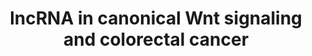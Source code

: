 ---
annotations:
- id: PW:0000008
  parent: signaling pathway
  type: Pathway Ontology
  value: Wnt signaling pathway
- id: PW:0000201
  parent: signaling pathway
  type: Pathway Ontology
  value: Wnt signaling, canonical pathway
- id: PW:0000612
  parent: disease pathway
  type: Pathway Ontology
  value: colorectal cancer pathway
- id: PW:0000013
  parent: disease pathway
  type: Pathway Ontology
  value: disease pathway
- id: PW:0000605
  parent: disease pathway
  type: Pathway Ontology
  value: cancer pathway
- id: DOID:9256
  parent: disease of cellular proliferation
  type: Disease Ontology
  value: colorectal cancer
authors:
- Khanspers
- Fehrhart
- Eweitz
- Egonw
description: Long non-coding RNAs (lncRNAs) have emerged as significant players in
  colorectal cancer pathogenesis. This pathway represents a review of long non-coding
  RNA (LncRNA) involvement in canonical Wnt signaling as it relates to colorectal
  cancer.   The pathway is adapted from [https://www.ncbi.nlm.nih.gov/pmc/articles/PMC5618652/
  Shen et al] .
last-edited: 2021-05-22
organisms:
- Homo sapiens
redirect_from:
- /index.php/Pathway:WP4258
- /instance/WP4258
- /instance/WP4258_rr123417
revision: r123417
schema-jsonld:
- '@context': https://schema.org/
  '@id': https://wikipathways.github.io/pathways/WP4258.html
  '@type': Dataset
  creator:
    '@type': Organization
    name: WikiPathways
  description: Long non-coding RNAs (lncRNAs) have emerged as significant players
    in colorectal cancer pathogenesis. This pathway represents a review of long non-coding
    RNA (LncRNA) involvement in canonical Wnt signaling as it relates to colorectal
    cancer.   The pathway is adapted from [https://www.ncbi.nlm.nih.gov/pmc/articles/PMC5618652/
    Shen et al] .
  keywords:
  - APC
  - APC2
  - ATF3
  - AXIN1
  - AXIN2
  - CCND1
  - CCND2
  - CCND3
  - CDK6
  - CDK8
  - CER1
  - CHD8
  - CSNK1A1
  - CSNK1A1L
  - CSNK1E
  - CSNK2A1
  - CSNK2A2
  - CSNK2A3
  - CSNK2B
  - CTBP1
  - CTBP2
  - CTNNB1
  - CTNNBIP1
  - CXXC4
  - DKK1
  - DKK2
  - DKK4
  - DVL1
  - DVL2
  - DVL3
  - EZH2
  - FOSL1
  - FRAT1
  - FRAT2
  - FZD1
  - FZD10
  - FZD2
  - FZD3
  - FZD4
  - FZD5
  - FZD6
  - FZD7
  - FZD8
  - FZD9
  - GSK3B
  - H19
  - H2AFY2
  - HNRNPK
  - HNRNPU
  - JUN
  - KREM1
  - LEF1
  - LRP5
  - LRP6
  - MAP3K7
  - MIR16-1
  - MIR16-2
  - MIR34A
  - MYC
  - NKD1
  - NKD2
  - NLK
  - NOTUM
  - PLAU
  - PORCN
  - ROR1
  - ROR2
  - RUVBL1
  - RYK
  - SENP2
  - SERPINF1
  - SFRP1
  - SFRP2
  - SFRP4
  - SFRP5
  - SOST
  - SOX17
  - TCF3
  - TCF7
  - TCF7L1
  - TCF7L2
  - TFAP2A
  - WIF1
  - WNT1
  - WNT10A
  - WNT10B
  - WNT11
  - WNT16
  - WNT2
  - WNT2B
  - WNT3
  - WNT3A
  - WNT4
  - WNT5A
  - WNT5B
  - WNT6
  - WNT7A
  - WNT7B
  license: CC0
  name: lncRNA in canonical Wnt signaling and colorectal cancer
seo: CreativeWork
title: lncRNA in canonical Wnt signaling and colorectal cancer
wpid: WP4258
---